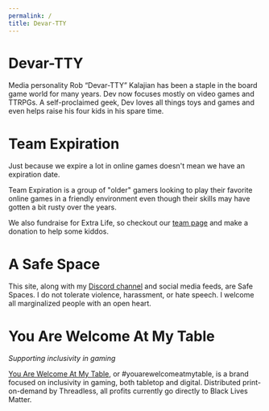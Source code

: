 ```yaml
---
permalink: /
title: Devar-TTY
---
```

<div id="home">

# Devar-TTY

Media personality Rob “Devar-TTY” Kalajian has been a staple in the board game world for many years. Dev now focuses mostly on video games and TTRPGs. A self-proclaimed geek, Dev loves all things toys and games and even helps raise his four kids in his spare time.
# Team Expiration

Just because we expire a lot in online games doesn't mean we have an expiration date.

Team Expiration is a group of "older" gamers looking to play their favorite online games in a friendly environment even though their skills may have gotten a bit rusty over the years.

We also fundraise for Extra Life, so checkout our [team page](https://www.extra-life.org/index.cfm?fuseaction=donordrive.team&teamID=60075) and make a donation to help some kiddos.
# A Safe Space
This site, along with my [Discord channel](https://discord.gg/PRjtw9B) and social media feeds, are Safe Spaces. I do not tolerate violence, harassment, or hate speech. I welcome all marginalized people with an open heart.
# You Are Welcome At My Table

*Supporting inclusivity in gaming*

[You Are Welcome At My Table](https://yamamt.threadless.com), or #youarewelcomeatmytable, is a brand focused on inclusivity in gaming, both tabletop and digital. Distributed print-on-demand by Threadless, all profits currently go directly to Black Lives Matter.

</div>